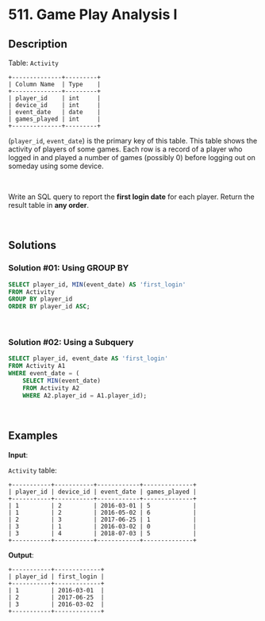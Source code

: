# 511. Game Play Analysis I

## Description

Table: `Activity`
```
+--------------+---------+
| Column Name  | Type    |
+--------------+---------+
| player_id    | int     |
| device_id    | int     |
| event_date   | date    |
| games_played | int     |
+--------------+---------+
```
(`player_id`, `event_date`) is the primary key of this table. This table shows the activity of players of some games.
Each row is a record of a player who logged in and played a number of games (possibly 0) before logging out on someday using some device.

<br>

Write an SQL query to report the **first login date** for each player. Return the result table in **any order**.

<br>

## Solutions

### Solution #01: Using GROUP BY

```sql
SELECT player_id, MIN(event_date) AS 'first_login'
FROM Activity
GROUP BY player_id
ORDER BY player_id ASC;
```

<br>

### Solution #02: Using a Subquery

```sql
SELECT player_id, event_date AS 'first_login'
FROM Activity A1
WHERE event_date = (
    SELECT MIN(event_date)
    FROM Activity A2
    WHERE A2.player_id = A1.player_id);
```

<br>

## Examples

**Input**:

`Activity` table:
```
+-----------+-----------+------------+--------------+
| player_id | device_id | event_date | games_played |
+-----------+-----------+------------+--------------+
| 1         | 2         | 2016-03-01 | 5            |
| 1         | 2         | 2016-05-02 | 6            |
| 2         | 3         | 2017-06-25 | 1            |
| 3         | 1         | 2016-03-02 | 0            |
| 3         | 4         | 2018-07-03 | 5            |
+-----------+-----------+------------+--------------+
```
**Output**: 
```
+-----------+-------------+
| player_id | first_login |
+-----------+-------------+
| 1         | 2016-03-01  |
| 2         | 2017-06-25  |
| 3         | 2016-03-02  |
+-----------+-------------+
```